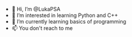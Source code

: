 - 👋 Hi, I’m @LukaPSA
- 👀 I’m interested in learning Python and C++
- 🌱 I’m currently learning basics of programming
- 📫 You don't reach to me
